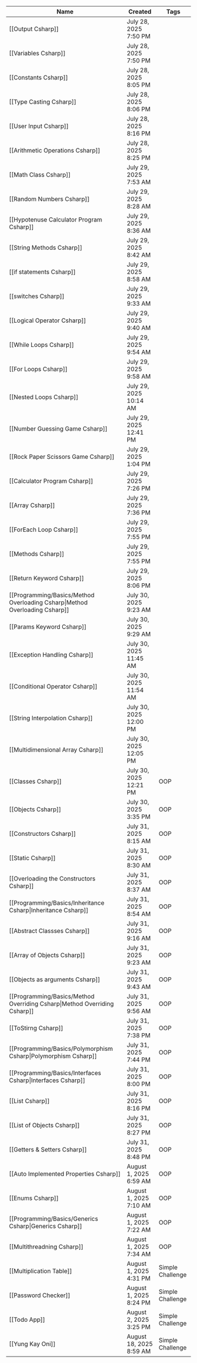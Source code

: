 
| Name                                                                        | Created                 | Tags             |
| --------------------------------------------------------------------------- | ----------------------- | ---------------- |
| [[Output Csharp]]                                                           | July 28, 2025 7:50 PM   |                  |
| [[Variables Csharp]]                                                        | July 28, 2025 7:50 PM   |                  |
| [[Constants Csharp]]                                                        | July 28, 2025 8:05 PM   |                  |
| [[Type Casting Csharp]]                                                     | July 28, 2025 8:06 PM   |                  |
| [[User Input Csharp]]                                                       | July 28, 2025 8:16 PM   |                  |
| [[Arithmetic Operations Csharp]]                                            | July 28, 2025 8:25 PM   |                  |
| [[Math Class Csharp]]                                                       | July 29, 2025 7:53 AM   |                  |
| [[Random Numbers Csharp]]                                                   | July 29, 2025 8:28 AM   |                  |
| [[Hypotenuse Calculator Program Csharp]]                                    | July 29, 2025 8:36 AM   |                  |
| [[String Methods Csharp]]                                                   | July 29, 2025 8:42 AM   |                  |
| [[if statements Csharp]]                                                    | July 29, 2025 8:58 AM   |                  |
| [[switches Csharp]]                                                         | July 29, 2025 9:33 AM   |                  |
| [[Logical Operator Csharp]]                                                 | July 29, 2025 9:40 AM   |                  |
| [[While Loops Csharp]]                                                      | July 29, 2025 9:54 AM   |                  |
| [[For Loops Csharp]]                                                        | July 29, 2025 9:58 AM   |                  |
| [[Nested Loops Csharp]]                                                     | July 29, 2025 10:14 AM  |                  |
| [[Number Guessing Game Csharp]]                                             | July 29, 2025 12:41 PM  |                  |
| [[Rock Paper Scissors Game Csharp]]                                         | July 29, 2025 1:04 PM   |                  |
| [[Calculator Program Csharp]]                                               | July 29, 2025 7:26 PM   |                  |
| [[Array Csharp]]                                                            | July 29, 2025 7:36 PM   |                  |
| [[ForEach Loop Csharp]]                                                     | July 29, 2025 7:55 PM   |                  |
| [[Methods Csharp]]                                                          | July 29, 2025 7:55 PM   |                  |
| [[Return Keyword Csharp]]                                                   | July 29, 2025 8:06 PM   |                  |
| [[Programming/Basics/Method Overloading Csharp\|Method Overloading Csharp]] | July 30, 2025 9:23 AM   |                  |
| [[Params Keyword Csharp]]                                                   | July 30, 2025 9:29 AM   |                  |
| [[Exception Handling Csharp]]                                               | July 30, 2025 11:45 AM  |                  |
| [[Conditional Operator Csharp]]                                             | July 30, 2025 11:54 AM  |                  |
| [[String Interpolation Csharp]]                                             | July 30, 2025 12:00 PM  |                  |
| [[Multidimensional Array Csharp]]                                           | July 30, 2025 12:05 PM  |                  |
| [[Classes Csharp]]                                                          | July 30, 2025 12:21 PM  | OOP              |
| [[Objects Csharp]]                                                          | July 30, 2025 3:35 PM   | OOP              |
| [[Constructors Csharp]]                                                     | July 31, 2025 8:15 AM   | OOP              |
| [[Static Csharp]]                                                           | July 31, 2025 8:30 AM   | OOP              |
| [[Overloading the Constructors Csharp]]                                     | July 31, 2025 8:37 AM   | OOP              |
| [[Programming/Basics/Inheritance Csharp\|Inheritance Csharp]]               | July 31, 2025 8:54 AM   | OOP              |
| [[Abstract Classses Csharp]]                                                | July 31, 2025 9:16 AM   | OOP              |
| [[Array of Objects Csharp]]                                                 | July 31, 2025 9:23 AM   | OOP              |
| [[Objects as arguments Csharp]]                                             | July 31, 2025 9:43 AM   | OOP              |
| [[Programming/Basics/Method Overriding Csharp\|Method Overriding Csharp]]   | July 31, 2025 9:56 AM   | OOP              |
| [[ToStirng Csharp]]                                                         | July 31, 2025 7:38 PM   | OOP              |
| [[Programming/Basics/Polymorphism Csharp\|Polymorphism Csharp]]             | July 31, 2025 7:44 PM   | OOP              |
| [[Programming/Basics/Interfaces Csharp\|Interfaces Csharp]]                 | July 31, 2025 8:00 PM   | OOP              |
| [[List Csharp]]                                                             | July 31, 2025 8:16 PM   | OOP              |
| [[List of Objects Csharp]]                                                  | July 31, 2025 8:27 PM   | OOP              |
| [[Getters & Setters Csharp]]                                                | July 31, 2025 8:48 PM   | OOP              |
| [[Auto Implemented Properties Csharp]]                                      | August 1, 2025 6:59 AM  | OOP              |
| [[Enums Csharp]]                                                            | August 1, 2025 7:10 AM  | OOP              |
| [[Programming/Basics/Generics Csharp\|Generics Csharp]]                     | August 1, 2025 7:22 AM  | OOP              |
| [[Multithreadning Csharp]]                                                  | August 1, 2025 7:34 AM  | OOP              |
| [[Multiplication Table]]                                                    | August 1, 2025 4:31 PM  | Simple Challenge |
| [[Password Checker]]                                                        | August 1, 2025 8:24 PM  | Simple Challenge |
| [[Todo App]]                                                                | August 2, 2025 3:25 PM  | Simple Challenge |
| [[Yung Kay Oni]]                                                            | August 18, 2025 8:59 AM | Simple Challenge |
